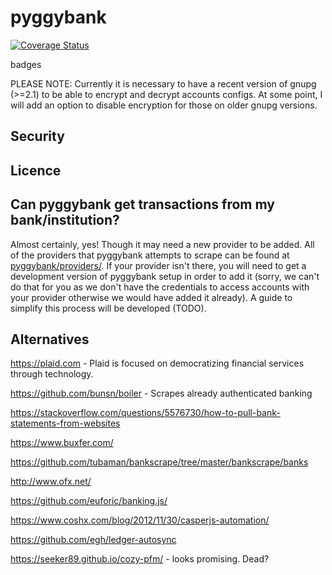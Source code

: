 # pyggybank

[![Coverage Status](https://coveralls.io/repos/github/pelson/pyggybank/badge.svg?branch=master)](https://coveralls.io/github/pelson/pyggybank?branch=master)

badges

PLEASE NOTE: Currently it is necessary to have a recent version of gnupg (>=2.1) to be able to encrypt and decrypt accounts configs.
At some point, I will add an option to disable encryption for those on older gnupg versions.

## Security


## Licence


## Can pyggybank get transactions from my bank/institution?

Almost certainly, yes! Though it may need a new provider to be added.
All of the providers that pyggybank attempts to scrape can be found at [pyggybank/providers/](pyggybank/providers).
If your provider isn't there, you will need to get a development version of pyggybank setup in order to add it
(sorry, we can't do that for you as we don't have the credentials to access accounts with your
provider otherwise we would have added it already). A guide to simplify this process will be developed (TODO).

## Alternatives

https://plaid.com - Plaid is focused on democratizing financial services through technology.


https://github.com/bunsn/boiler - Scrapes already authenticated banking


https://stackoverflow.com/questions/5576730/how-to-pull-bank-statements-from-websites

https://www.buxfer.com/ 

https://github.com/tubaman/bankscrape/tree/master/bankscrape/banks

http://www.ofx.net/

https://github.com/euforic/banking.js/



https://www.coshx.com/blog/2012/11/30/casperjs-automation/

https://github.com/egh/ledger-autosync


https://seeker89.github.io/cozy-pfm/ - looks promising. Dead?

